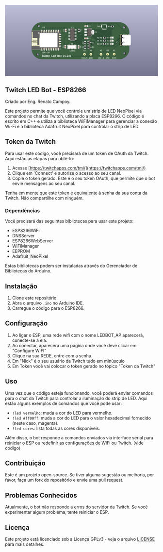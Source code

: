<p float="center">
 <img src="https://github.com/renatocampoy/Twitch-LED-Bot/blob/main/tlb.png" />
</p>

## Twitch LED Bot - ESP8266

Criado por Eng. Renato Campoy.

Este projeto permite que você controle um strip de LED NeoPixel via comandos no chat da Twitch, utilizando a placa ESP8266. O código é escrito em C++ e utiliza a biblioteca WiFiManager para gerenciar a conexão Wi-Fi e a biblioteca Adafruit NeoPixel para controlar o strip de LED.

## Token da Twitch

Para usar este código, você precisará de um token de OAuth da Twitch. Aqui estão as etapas para obtê-lo:

1.  Acesse [https://twitchapps.com/tmi/](https://twitchapps.com/tmi/)
2.  Clique em 'Connect' e autorize o acesso ao seu canal.
3.  Copie o token gerado. Este é o seu token OAuth, que permite que o bot envie mensagens ao seu canal.

Tenha em mente que este token é equivalente à senha da sua conta da Twitch. Não compartilhe com ninguém.

### Dependências

Você precisará das seguintes bibliotecas para usar este projeto:

-   ESP8266WiFi
-   DNSServer
-   ESP8266WebServer
-   WiFiManager
-   EEPROM
-   Adafruit_NeoPixel

Estas bibliotecas podem ser instaladas através do Gerenciador de Bibliotecas do Arduino.

## Instalação

1.  Clone este repositório.
2.  Abra o arquivo `.ino` no Arduino IDE.
3.  Carregue o código para o ESP8266.

## Configuração

1.  Ao ligar o ESP, uma rede wifi com o nome LEDBOT_AP aparecerá, conecte-se a ela.
2.  Ao conectar, aparecerá uma pagina onde você deve clicar em "Configure WIFI"
3.  Clique na sua REDE, entre com a senha.
4. Em "Nick" é o seu usuário da Twitch tudo em minúsculo 
5. Em Token você vai colocar o token gerado no tópico "Token da Twitch"

## Uso

Uma vez que o código esteja funcionando, você poderá enviar comandos para o chat da Twitch para controlar a iluminação do strip de LED. Aqui estão alguns exemplos de comandos que você pode usar:

-   `!led vermelho`: muda a cor do LED para vermelho.
-   `!led #ff00ff`: muda a cor do LED para o valor hexadecimal fornecido (neste caso, magenta).
-   `!led cores`: lista todas as cores disponíveis.

Além disso, o bot responde a comandos enviados via interface serial para reiniciar o ESP ou redefinir as configurações de WiFi ou Twitch. (vide código)

## Contribuição

Este é um projeto open-source. Se tiver alguma sugestão ou melhoria, por favor, faça um fork do repositório e envie uma pull request.

## Problemas Conhecidos

Atualmente, o bot não responde a erros do servidor da Twitch. Se você experimentar algum problema, tente reiniciar o ESP.

## Licença

Este projeto está licenciado sob a Licença GPLv3 - veja o arquivo [LICENSE](https://www.gnu.org/licenses/gpl-3.0.pt-br.html) para mais detalhes.
